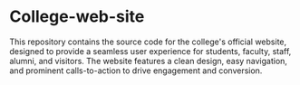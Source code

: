 # College-web-site
This repository contains the source code for the college's official website, designed to provide a seamless user experience for students, faculty, staff, alumni, and visitors. The website features a clean design, easy navigation, and prominent calls-to-action to drive engagement and conversion.
